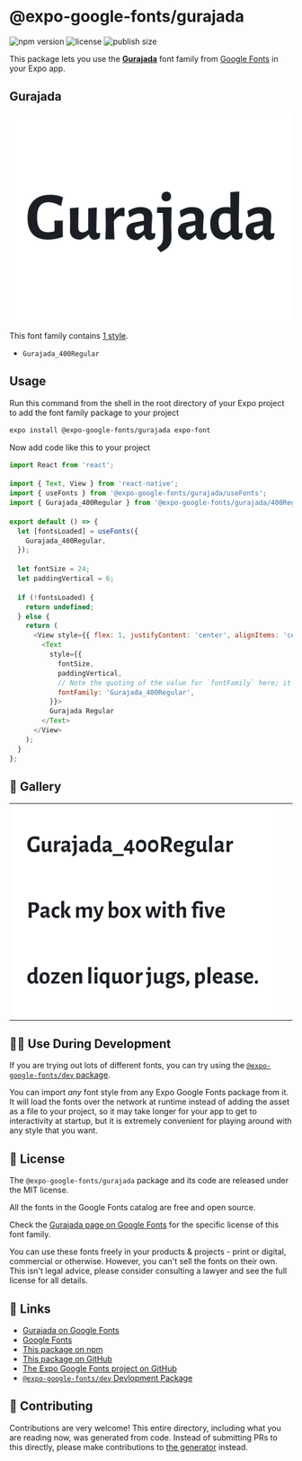# @expo-google-fonts/gurajada

![npm version](https://flat.badgen.net/npm/v/@expo-google-fonts/gurajada)
![license](https://flat.badgen.net/github/license/expo/google-fonts)
![publish size](https://flat.badgen.net/packagephobia/install/@expo-google-fonts/gurajada)

This package lets you use the [**Gurajada**](https://fonts.google.com/specimen/Gurajada) font family from [Google Fonts](https://fonts.google.com/) in your Expo app.

## Gurajada

![Gurajada](./font-family.png)

This font family contains [1 style](#-gallery).

- `Gurajada_400Regular`

## Usage

Run this command from the shell in the root directory of your Expo project to add the font family package to your project
```sh
expo install @expo-google-fonts/gurajada expo-font
```

Now add code like this to your project
```js
import React from 'react';

import { Text, View } from 'react-native';
import { useFonts } from '@expo-google-fonts/gurajada/useFonts';
import { Gurajada_400Regular } from '@expo-google-fonts/gurajada/400Regular';

export default () => {
  let [fontsLoaded] = useFonts({
    Gurajada_400Regular,
  });

  let fontSize = 24;
  let paddingVertical = 6;

  if (!fontsLoaded) {
    return undefined;
  } else {
    return (
      <View style={{ flex: 1, justifyContent: 'center', alignItems: 'center' }}>
        <Text
          style={{
            fontSize,
            paddingVertical,
            // Note the quoting of the value for `fontFamily` here; it expects a string!
            fontFamily: 'Gurajada_400Regular',
          }}>
          Gurajada Regular
        </Text>
      </View>
    );
  }
};

```

## 🔡 Gallery


||||
|-|-|-|
|![Gurajada_400Regular](.//400Regular/Gurajada_400Regular.ttf.png)||||


## 👩‍💻 Use During Development

If you are trying out lots of different fonts, you can try using the [`@expo-google-fonts/dev` package](https://github.com/expo/google-fonts/tree/master/font-packages/dev#readme).

You can import *any* font style from any Expo Google Fonts package from it. It will load the fonts
over the network at runtime instead of adding the asset as a file to your project, so it may take longer
for your app to get to interactivity at startup, but it is extremely convenient
for playing around with any style that you want.

## 📖 License

The `@expo-google-fonts/gurajada` package and its code are released under the MIT license.

All the fonts in the Google Fonts catalog are free and open source.

Check the [Gurajada page on Google Fonts](https://fonts.google.com/specimen/Gurajada) for the specific license of this font family.

You can use these fonts freely in your products & projects - print or digital, commercial or otherwise. However, you can't sell the fonts on their own. This isn't legal advice, please consider consulting a lawyer and see the full license for all details.

## 🔗 Links

- [Gurajada on Google Fonts](https://fonts.google.com/specimen/Gurajada)
- [Google Fonts](https://fonts.google.com/)
- [This package on npm](https://www.npmjs.com/package/@expo-google-fonts/gurajada)
- [This package on GitHub](https://github.com/expo/google-fonts/tree/master/font-packages/gurajada)
- [The Expo Google Fonts project on GitHub](https://github.com/expo/google-fonts)
- [`@expo-google-fonts/dev` Devlopment Package](https://github.com/expo/google-fonts/tree/master/font-packages/dev)

## 🤝 Contributing

Contributions are very welcome! This entire directory, including what you are reading now, was generated from code. Instead of submitting PRs to this directly, please make contributions to [the generator](https://github.com/expo/google-fonts/tree/master/packages/generator) instead.
